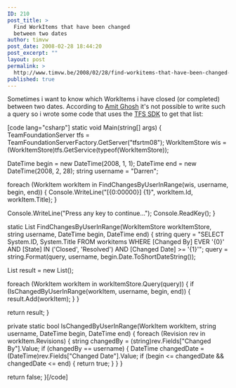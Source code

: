 ```yaml
---
ID: 210
post_title: >
  Find WorkItems that have been changed
  between two dates
author: timvw
post_date: 2008-02-28 18:44:20
post_excerpt: ""
layout: post
permalink: >
  http://www.timvw.be/2008/02/28/find-workitems-that-have-been-changed-between-two-dates/
published: true
---
```

<p>Sometimes i want to know which WorkItems i have closed (or completed) between two dates. According to <a href="http://forums.microsoft.com/MSDN/ShowPost.aspx?PostID=2528099&SiteID=1">Amit Ghosh</a> it's not possible to write such a query so i wrote some code that uses the <a href="http://msdn2.microsoft.com/en-us/library/bb130146(VS.80).aspx">TFS SDK</a> to get that list:</p>
[code lang="csharp"]
static void Main(string[] args)
{
 TeamFoundationServer tfs = TeamFoundationServerFactory.GetServer("tfsrtm08");
 WorkItemStore wis = (WorkItemStore)tfs.GetService(typeof(WorkItemStore));

 DateTime begin = new DateTime(2008, 1, 1);
 DateTime end = new DateTime(2008, 2, 28);
 string username = "Darren";

 foreach (WorkItem workItem in FindChangesByUserInRange(wis, username, begin, end))
 {
  Console.WriteLine("[{0:00000}] {1}", workItem.Id, workItem.Title);
 }

 Console.WriteLine("Press any key to continue...");
 Console.ReadKey();
}

static List<workItem> FindChangesByUserInRange(WorkItemStore workItemStore, string username, DateTime begin, DateTime end)
{
 string query = "SELECT System.ID, System.Title FROM workitems WHERE [Changed By] EVER '{0}' AND [State] IN ('Closed', 'Resolved') AND [Changed Date] >= '{1}'";
 query = string.Format(query, username, begin.Date.ToShortDateString());

 List<workItem> result = new List<workItem>();

 foreach (WorkItem workItem in workItemStore.Query(query))
 {
  if (IsChangedByUserInRange(workItem, username, begin, end))
  {
   result.Add(workItem);
  }
 }

 return result;
}

private static bool IsChangedByUserInRange(WorkItem workItem, string username, DateTime begin, DateTime end)
{
 foreach (Revision rev in workItem.Revisions)
 {
  string changedBy = (string)rev.Fields["Changed By"].Value;
  if (changedBy == username)
  {
   DateTime changedDate = (DateTime)rev.Fields["Changed Date"].Value;
   if (begin <= changedDate && changedDate <= end)
   {
    return true;
   }
  }
 }

 return false;
}[/code]